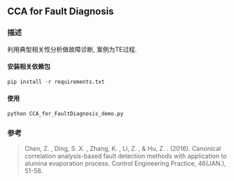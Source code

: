 ##  CCA for Fault Diagnosis

### 描述
利用典型相关性分析做故障诊断, 案例为TE过程.

#### 安装相关依赖包
~~~python
pip install -r requirements.txt
~~~
#### 使用
~~~ python
python CCA_for_FaultDiagnosis_demo.py
~~~

### 参考
> Chen, Z. , Ding, S. X. , Zhang, K. , Li, Z. , & Hu, Z. . (2016). Canonical correlation analysis-based fault detection methods with application to alumina evaporation process. Control Engineering Practice, 46(JAN.), 51-58.
